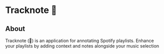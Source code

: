 # Tracknote 🎵

## About

Tracknote (🎵) is an application for annotating Spotify playlists. Enhance your playlists by adding context and notes alongside your music selection